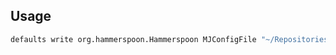 ## Usage

```sh
defaults write org.hammerspoon.Hammerspoon MJConfigFile "~/Repositories/personal/HammerspoonConfig/init.lua"
```
